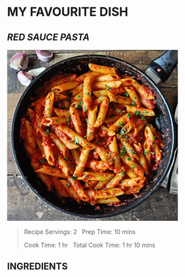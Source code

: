 # MY FAVOURITE DISH

## _RED SAUCE PASTA_

![Display picture](Photos/pasta.png)

>Recipe Servings: 2 &nbsp;  Prep Time: 10 mins
>
>Cook Time: 1 hr   &nbsp;   Total Cook Time: 1 hr 10 mins


## INGREDIENTS

